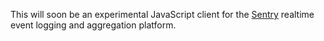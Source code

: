 This will soon be an experimental JavaScript client for the [Sentry][1] 
realtime event logging and aggregation platform.

[1]: http://getsentry.com/
